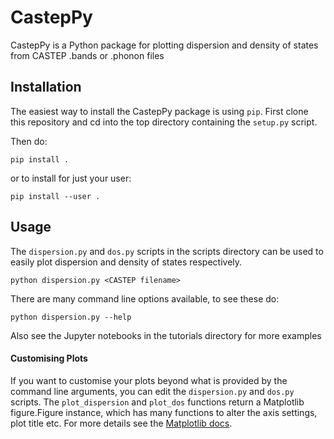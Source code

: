 # CastepPy
CastepPy is a Python package for plotting dispersion and density of states from
CASTEP .bands or .phonon files

## Installation
The easiest way to install the CastepPy package is using `pip`. First clone this
repository and cd into the top directory containing the `setup.py` script.

Then do:
```
pip install .
```

or to install for just your user:
```
pip install --user .
```

## Usage
The `dispersion.py` and `dos.py` scripts in the scripts directory can be used to easily plot dispersion and density of states respectively.
```
python dispersion.py <CASTEP filename>
```

There are many command line options available, to see these do:
```
python dispersion.py --help
```
Also see the Jupyter notebooks in the tutorials directory for more examples

#### Customising Plots
If you want to customise your plots beyond what is provided by the command line arguments, you can edit the `dispersion.py` and `dos.py` scripts. The `plot_dispersion` and `plot_dos` functions return a Matplotlib figure.Figure instance, which has many functions to alter the axis settings, plot title etc. For more details see the [Matplotlib docs](https://matplotlib.org/api/\_as_gen/matplotlib.figure.Figure.html#matplotlib.figure.Figure).
